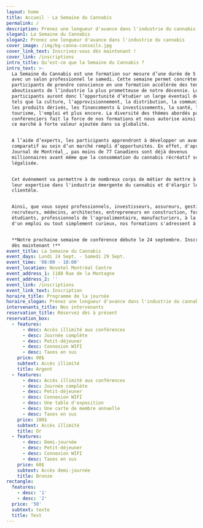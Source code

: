 ```yaml
---
layout: home
title: Accueil - La Semaine du Cannabis
permalink: /
description: Prenez une longueur d'avance dans l'industrie du cannabis
slogan1: La Semaine du Cannabis
slogan2: Prenez une longueur d'avance dans l'industrie du cannabis
cover_image: /img/bg-canna-conseils.jpg
cover_link_text: Inscrivez-vous dès maintenant !
cover_link: /inscriptions
intro_title: Qu’est-ce que la Semaine du Cannabis ?
intro_text: >-
  La Semaine du Cannabis est une formation sur mesure d’une durée de 5 jours
  avec un salon professionnel le samedi. Cette semaine permet concrètement aux
  participants de prendre conscience en une formation accélérée des tenants et
  aboutissants de l’industrie la plus prometteuse de notre décennie. Les
  participants auront donc l’opportunité d’étudier un large éventail de sujets
  tels que la culture, l'approvisionnement, la distribution, la communication,
  les produits dérivés, les financements & investissements, la santé, le
  tourisme, l'emploi et plus encore. La diversité des thèmes abordés par nos
  conférenciers fait la force de nos formations et nous autorise ainsi à étudier
  ce marché à forte valeur ajoutée dans sa globalité.


  A l’aide d’experts, les participants apprendront à développer un avantage
  comparatif au sein d’un marché rempli d’opportunités. En effet, d'après _Le
  Journal de Montréal_, pas moins de 77 Canadiens sont déjà devenus
  millionnaires avant même que la consommation du cannabis récréatif soit
  légalisée.


  Cet événement va permettre à de nombreux corps de métier de mettre à profit
  leur expertise dans l'industrie émergente du cannabis et d'élargir leur
  clientèle.


  Ainsi, que vous soyez professionnels, investisseurs, assureurs, gestionnaires,
  recruteurs, médecins, architectes, entrepreneurs en construction, formateurs,
  étudiants, professionnels de l'agroalimentaire, manufacturiers, à la recherche
  d'un emploi ou tout simplement curieux, nos formations s'adressent à vous !


  **Notre prochaine semaine de conférence débute le 24 septembre. Inscrivez-vous
  dès maintenant !**
event_title: La Semaine du Cannabis
event_days: Lundi 24 Sept. - Samedi 29 Sept.
event_time: '08:00 - 18:00'
event_location: Novotel Montréal Centre
event_address_1: 1180 Rue de la Montagne
event_address_2: ''
event_link: /inscriptions
event_link_text: Inscription
horaire_title: Programme de la journée
horaire_slogan: Prenez une longueur d'avance dans l'industrie du cannabis
intervenants_title: Nos intervenants
reservation_title: Réservez dès à présent
reservation_box:
  - features:
      - desc: Accès illimité aux conférences
      - desc: Journée complète
      - desc: Petit-déjeuner
      - desc: Connexion WIFI
      - desc: Taxes en sus
    price: 80$
    subtext: Accès illimité
    title: Argent
  - features:
      - desc: Accès illimité aux conférences
      - desc: Journée complète
      - desc: Petit-déjeuner
      - desc: Connexion WIFI
      - desc: Une table d'exposition
      - desc: Une carte de membre annuelle
      - desc: Taxes en sus
    price: 100$
    subtext: Accès illimité
    title: Or
  - features:
      - desc: Demi-journée
      - desc: Petit-déjeuner
      - desc: Connexion WIFI
      - desc: Taxes en sus
    price: 60$
    subtext: Accès demi-journée
    title: Bronze
rectangle:
  features:
    - desc: '1'
    - desc: '2'
  price: '50'
  subtext: texte
  title: Test
---
```


